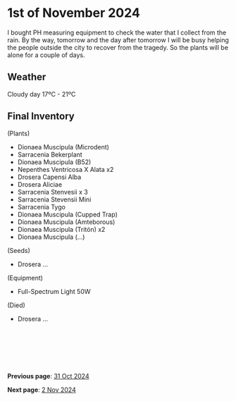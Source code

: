 # 1st of November 2024

I bought PH measuring equipment to check the water that I collect from the rain. By the way, tomorrow and the day after tomorrow I will be busy helping the people outside the city to recover from the tragedy. So the plants will be alone for a couple of days.


## Weather

Cloudy day 17ºC - 21ºC


## Final Inventory

(Plants)
- Dionaea Muscipula (Microdent)
- Sarracenia Bekerplant
- Dionaea Muscipula (B52)
- Nepenthes Ventricosa X Alata x2
- Drosera Capensi Alba
- Drosera Aliciae
- Sarracenia Stenvesii x 3
- Sarracenia Stevensii Mini
- Sarracenia Tygo
- Dionaea Muscipula (Cupped Trap)
- Dionaea Muscipula (Amteborous)
- Dionaea Muscipula (Tritón) x2
- Dionaea Muscipula (...)

(Seeds)
- Drosera ...

(Equipment)
- Full-Spectrum Light 50W

(Died)
- Drosera ...

<br>
<br>
<br>
<br>
<br>

**Previous page**: <a href="../october/31_oct_2024">31 Oct 2024</a>

**Next page**: <a href="./2_nov_2024">2 Nov 2024</a>
<br>
<br>
<br>
<br>
<br>
<br>